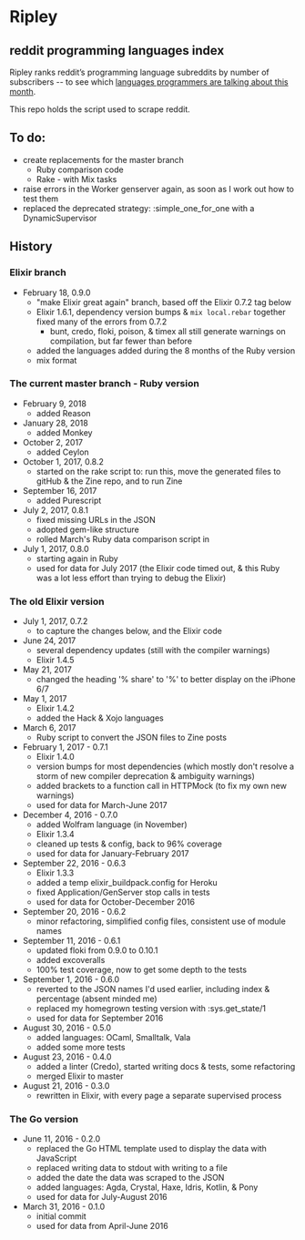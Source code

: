 # Ripley

## reddit programming languages index

Ripley ranks reddit’s programming language subreddits by number of subscribers -- to see which [languages programmers are talking about this month][site].

This repo holds the script used to scrape reddit.

## To do:

* create replacements for the master branch
  * Ruby comparison code
  * Rake - with Mix tasks
* raise errors in the Worker genserver again, as soon as I work out how to test them
* replaced the deprecated strategy: :simple_one_for_one with a DynamicSupervisor

## History

### Elixir branch

* February 18, 0.9.0
  * "make Elixir great again" branch, based off the Elixir 0.7.2 tag below
  * Elixir 1.6.1, dependency version bumps & `mix local.rebar` together fixed many of the errors from 0.7.2
    * bunt, credo, floki, poison, & timex all still generate warnings on compilation, but far fewer than before
  * added the languages added during the 8 months of the Ruby version
  * mix format

### The current master branch - Ruby version

* February 9, 2018
  * added Reason
* January 28, 2018
  * added Monkey
* October 2, 2017
  * added Ceylon
* October 1, 2017, 0.8.2
  * started on the rake script to: run this, move the generated files to gitHub & the Zine repo, and to run Zine
* September 16, 2017
  * added Purescript
* July 2, 2017, 0.8.1
  * fixed missing URLs in the JSON
  * adopted gem-like structure
  * rolled March's Ruby data comparison script in
* July 1, 2017, 0.8.0
  * starting again in Ruby
  * used for data for July 2017 (the Elixir code timed out, & this Ruby was a lot less effort than trying to debug the Elixir)

### The old Elixir version

* July 1, 2017, 0.7.2
  * to capture the changes below, and the Elixir code
* June 24, 2017
  * several dependency updates (still with the compiler warnings)
  * Elixir 1.4.5
* May 21, 2017
  * changed the heading '% share' to '%' to better display on the iPhone 6/7
* May 1, 2017
  * Elixir 1.4.2
  * added the Hack & Xojo languages
* March 6, 2017
  * Ruby script to convert the JSON files to Zine posts
* February 1, 2017 - 0.7.1
  * Elixir 1.4.0
  * version bumps for most dependencies (which mostly don't resolve a storm of new compiler deprecation & ambiguity warnings)
  * added brackets to a function call in HTTPMock (to fix my own new warnings)
  * used for data for March-June 2017
* December 4, 2016 - 0.7.0
  * added Wolfram language (in November)
  * Elixir 1.3.4
  * cleaned up tests & config, back to 96% coverage
  * used for data for January-February 2017
* September 22, 2016 - 0.6.3
  * Elixir 1.3.3
  * added a temp elixir_buildpack.config for Heroku
  * fixed Application/GenServer stop calls in tests
  * used for data for October-December 2016
* September 20, 2016 - 0.6.2
  * minor refactoring, simplified config files, consistent use of module names
* September 11, 2016 - 0.6.1
  * updated floki from 0.9.0 to 0.10.1
  * added excoveralls
  * 100% test coverage, now to get some depth to the tests
* September 1, 2016 - 0.6.0
  * reverted to the JSON names I'd used earlier, including index & percentage (absent minded me)
  * replaced my homegrown testing version with :sys.get_state/1
  * used for data for September 2016
* August 30, 2016 - 0.5.0
  * added languages: OCaml, Smalltalk, Vala
  * added some more tests
* August 23, 2016 - 0.4.0
  * added a linter (Credo), started writing docs & tests, some refactoring
  * merged Elixir to master
* August 21, 2016 - 0.3.0
  * rewritten in Elixir, with every page a separate supervised process

### The Go version

* June 11, 2016 - 0.2.0
  * replaced the Go HTML template used to display the data with JavaScript
  * replaced writing data to stdout with writing to a file
  * added the date the data was scraped to the JSON
  * added languages: Agda, Crystal, Haxe, Idris, Kotlin, & Pony
  * used for data for July-August 2016
* March 31, 2016 - 0.1.0
  * initial commit
  * used for data from April-June 2016

[site]: http://mikekreuzer.github.io/Ripley/
